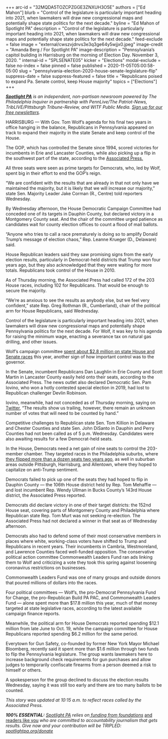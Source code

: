 +++
arc-id = "32MQDA5TOZCPZGGE3ZNXUH3O5E"
authors = ["Ed Mahon"]
blurb = "Control of the legislature is particularly important heading into 2021, when lawmakers will draw new congressional maps and potentially shape state politics for the next decade."
byline = "Ed Mahon of Spotlight PA"
description = "Control of the legislature is particularly important heading into 2021, when lawmakers will draw new congressional maps and potentially shape state politics for the next decade."
feed-exclude = false
image = "external/cwszvjdnvs3e3q3ge64y5wjjx0.jpeg"
image-credit = "Amanda Berg / For Spotlight PA"
image-description = "Pennsylvania’s capitol building in Harrisburg on the morning of Election Day. November 3, 2020. "
internal-id = "SPLSENATE05"
kicker = "Elections"
modal-exclude = false
no-index = false
pinned = false
published = 2020-11-05T05:00:58-05:00
slug = "pennsylvania-election-2020-house-senate-legislature-flip"
suppress-date = false
suppress-featured = false
title = "Republicans poised to expand Pa. Senate control, keep House majority"
topics = ["Elections"]
+++

<a href="https://www.spotlightpa.org/"><i><b>Spotlight PA</b></i></a><i> is an independent, non-partisan newsroom powered by The Philadelphia Inquirer in partnership with PennLive/The Patriot-News, TribLIVE/Pittsburgh Tribune-Review, and WITF Public Media. </i><a href="https://www.spotlightpa.org/newsletters"><i>Sign up for our free newsletters</i></a><i>.</i>

HARRISBURG — With Gov. Tom Wolf’s agenda for his final two years in office hanging in the balance, Republicans in Pennsylvania appeared on track to expand their majority in the state Senate and keep control of the House.

The GOP, which has controlled the Senate since 1994, scored victories for incumbents in Erie and Lancaster Counties, while also picking up a flip in the southwest part of the state, according to the <a href="https://web.archive.org/20201105184239/https://elections.ap.org/whyy/results/2020-11-03/state/PA" target=_blank>Associated Press.</a>

All three seats were seen as prime targets for Democrats, who, led by Wolf, spent big in their effort to end the GOP’s reign.

“We are confident with the results that are already in that not only have we maintained the majority, but it is likely that we will increase our majority,” state Sen. Majority Leader Jake Corman (R., Centre) told reporters Wednesday.

By Wednesday afternoon, the House Democratic Campaign Committee had conceded one of its targets in Dauphin County, but declared victory in a Montgomery County seat. And the chair of the committee urged patience as candidates wait for county election offices to count a flood of mail ballots.

“Anyone who tries to call a race prematurely is doing so to amplify Donald Trump’s message of election chaos,” Rep. Leanne Krueger (D., Delaware) said.

<script src="https://www.spotlightpa.org/embed.js" async></script><div data-spl-embed-version="1" data-spl-src="https://www.spotlightpa.org/embeds/newsletter/"></div>

House Republican leaders said they saw promising signs from the early election results, particularly in Democrat-held districts that Trump won four years ago, but they also acknowledged that they were waiting for more totals. Republicans took control of the House in 2010.

As of Thursday morning, the Associated Press had called 172 of the 203 House races, including 102 for Republicans. That would be enough to secure the majority. 

“We’re as anxious to see the results as anybody else, but we feel very confident,” state Rep. Greg Rothman (R., Cumberland), chair of the political arm for House Republicans, said Wednesday.

Control of the legislature is particularly important heading into 2021, when lawmakers will draw new congressional maps and potentially shape Pennsylvania politics for the next decade. For Wolf, it was key to his agenda for raising the minimum wage, enacting a severance tax on natural gas drilling, and other issues.

Wolf’s campaign committee <a href="https://www.spotlightpa.org/news/2020/10/pa-election-campaign-finance-house-senate-tom-wolf/" target=_blank>spent about $2.8 million on state House and Senate races</a> this year, another sign of how important control was to the governor.

In the Senate, incumbent Republicans Dan Laughlin in Erie County and Scott Martin in Lancaster County easily held onto their seats, according to the Associated Press. The news outlet also declared Democratic Sen. Pam Iovino, who won a hotly contested special election in 2019, had lost to Republican challenger Devlin Robinson.

Iovino, meanwhile, had not conceded as of Thursday morning, saying on <a href="https://twitter.com/pamforpa/status/1324338135480832002" target=_blank>Twitter</a>, “The results show us trailing, however, there remain an unknown number of votes that will need to be counted by hand.”

Competitive challenges to Republican state Sen. Tom Killion in Delaware and Chester Counties and state Sen. John DiSanto in Dauphin and Perry Counties had not been called as of 5 p.m. Wednesday. Candidates were also awaiting results for a few Democrat-held seats.

In the House, Democrats need a net gain of nine seats to control the 203-member chamber. They targeted races in the Philadelphia suburbs, where<a href="https://www.inquirer.com/philly/news/politics/elections/pa-legislature-democrats-philly-suburbs-clergy-abuse-trump-20181108.html"> they flipped more than a dozen seats two years ago</a>, as well in suburban areas outside Pittsburgh, Harrisburg, and Allentown, where they hoped to capitalize on anti-Trump sentiment.

Democrats failed to pick up one of the seats they had hoped to flip in Dauphin County — the 106th House district held by Rep. Tom Mehaffie — and lost incumbent Rep. Wendy Ullman in Bucks County’s 143rd House district, the Associated Press reported.

<script src="https://www.spotlightpa.org/embed.js" async></script><div data-spl-embed-version="1" data-spl-src="https://www.spotlightpa.org/embeds/donate/?teaser_text=Spotlight%20PA%20provides%20essential%2C%20public-service%20journalism%20about%20Pennsylvania%20thank%20to%20readers%20like%20you.%20For%20a%20limited%20time%2C%20become%20a%20member%20and%20your%20contribution%20will%20be%20TRIPLED.&cta_text=YES%2C%20TRIPLE%20MY%20GIFT&eyebrow_text=BECOME%20A%20MEMBER"></div>

Democrats did declare victory in one of their target districts: the 152nd House seat, covering parts of Montgomery County and Philadelphia where Republican state Rep. Tom Murt was not seeking re-election. The Associated Press had not declared a winner in that seat as of Wednesday afternoon.

Democrats also had to defend some of their most conservative members in places where white, working-class voters have shifted to Trump and Republicans in recent years. Their incumbents in Cambria, Westmoreland, and Lawrence Counties faced well-funded opposition. The conservative political action committee Commonwealth Leaders Fund ran ads linking them to Wolf and criticizing a vote they took this spring against loosening coronavirus restrictions on businesses.

Commonwealth Leaders Fund was one of many groups and outside donors that poured millions of dollars into the races.

Four political committees — Wolf’s, the pro-Democrat Pennsylvania Fund for Change, the pro-Republican Build PA PAC, and Commonwealth Leaders Fund — alone spent more than $17.8 million this year, much of that money targeted at state legislative races, according to the latest available campaign finance reports.

Meanwhile, the political arm for House Democrats reported spending $12.1 million from late June to Oct. 19, while the campaign committee for House Republicans reported spending $6.2 million for the same period.

Everytown for Gun Safety, co-founded by former New York Mayor Michael Bloomberg, recently said it spent more than $1.6 million through two funds to flip the Pennsylvania legislature. The group wants lawmakers here to increase background check requirements for gun purchases and allow judges to temporarily confiscate firearms from a person deemed a risk to himself or others.

A spokesperson for the group declined to discuss the election results Wednesday, saying it was still too early and there are too many ballots to be counted.

<i>This story was updated at 10:15 a.m. to reflect races called by the Associated Press. </i>

<i><b>100% ESSENTIAL:</b></i><i> </i><a href="https://www.spotlightpa.org/"><i>Spotlight PA</i></a><i> relies on</i><a href="https://www.spotlightpa.org/support"><i> funding from foundations</i></a><i> </i><a href="https://www.spotlightpa.org/support">and readers like you</a><i> who are committed to accountability journalism that gets results. Give now and your contribution will be TRIPLED: </i><a href="https://www.spotlightpa.org/donate"><i>spotlightpa.org/donate</i></a>
